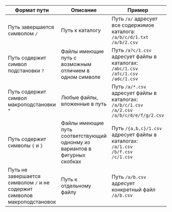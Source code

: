 |Формат пути|Описание|Пример|
|----|----|---|
|Путь завершается символом `/`|Путь к каталогу|Путь `/a/` адресует все содержимое каталога:<br/>`/a/b/c/d/1.txt`<br/>`/a/b/2.csv`|
|Путь содержит символ подстановки `?`|Файлы имеющие путь с возможным отличием в одном символе|Путь `/a?c/1.csv` адресует файлы в каталогах:<br/>`/abc/1.csv`<br/>`/afc/1.csv`<br/>`/adc/1.csv`|
|Путь содержит символ макроподстановки `*`|Любые файлы, вложенные в путь|Путь `/a/*.csv` адресует файлы в каталогах:<br/>`/a/b/c/1.csv`<br/>`/a/2.csv`<br/>`/a/b/c/d/e/f/g/2.csv`|
|Путь содержит символы `{` и `}`|Файлы имеющие путь соответствующий однонму из вариантов в фигурных скобках|Путь `/{a,b,c}/1.csv` адресует файлы в каталогах:<br/>`/a/1.csv`<br/>`/b/f.csv`<br/>`/c/1.csv`|
|Путь не завершается символом `/` и не содержит символов макроподстановок|Путь к отдельному файлу|Путь `/a/b.csv` адресует конкретный файл `/a/b.csv`|

